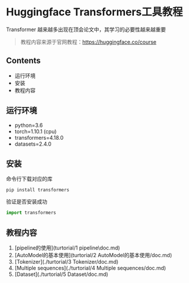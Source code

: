 # Huggingface Transformers工具教程

Transformer 越来越多出现在顶会论文中，其学习的必要性越来越重要

> 教程内容来源于官网教程：https://huggingface.co/course

## Contents

- 运行环境
- 安装
- 教程内容

## 运行环境

- python=3.6
- torch=1.10.1 (cpu)
- transformers=4.18.0
- datasets=2.4.0

## 安装

命令行下载对应的库

```terminal
pip install transformers
```

验证是否安装成功

```python
import transformers
```

## 教程内容

1. [pipeline的使用](turtorial/1 pipeline\doc.md)
2. [AutoModel的基本使用](turtorial/2 AutoModel的基本使用/doc.md)
3. [Tokenizer](./turtorial/3 Tokenizer/doc.md)
4. [Multiple sequences](./turtorial/4 Multiple sequences/doc.md)
5. [Dataset](./turtorial/5 Dataset/doc.md)

